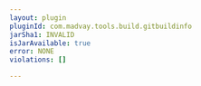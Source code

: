 ```yaml
---
layout: plugin
pluginId: com.madvay.tools.build.gitbuildinfo
jarSha1: INVALID
isJarAvailable: true
error: NONE
violations: []

---
```

